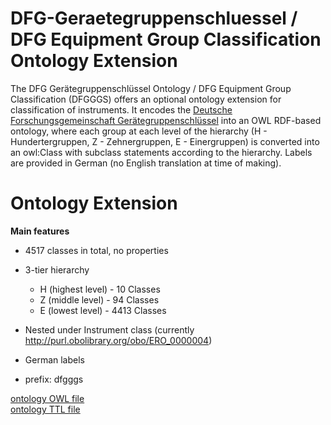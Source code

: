 # DFG-Geraetegruppenschluessel / DFG Equipment Group Classification Ontology Extension

 The DFG Gerätegruppenschlüssel Ontology / DFG Equipment Group Classification (DFGGGS) offers an optional ontology extension for classification of instruments. It encodes the [Deutsche Forschungsgemeinschaft Gerätegruppenschlüssel](https://www.dfg.de/de/foerderung/foerdermoeglichkeiten/programme/infrastruktur/wgi/geraetegruppenschluessel) into an OWL RDF-based ontology, where each group at each level of the hierarchy (H - Hundertergruppen, Z - Zehnergruppen, E - Einergruppen) is converted into an owl:Class with subclass statements according to the hierarchy. Labels are provided in German (no English translation at time of making).

# Ontology Extension

**Main features**

- 4517 classes in total, no properties  
- 3-tier hierarchy  
  - H (highest level) - 10 Classes  
  - Z (middle level) - 94 Classes  
  - E (lowest level) - 4413 Classes  
- Nested under Instrument class (currently http://purl.obolibrary.org/obo/ERO_0000004)  
- German labels

 - prefix: dfgggs  

[ontology OWL file](ontology/dfgggs_ontology_extension.owl.owl)  
[ontology TTL file](ontology/dfgggs_ontology_extension.ttl)


 
